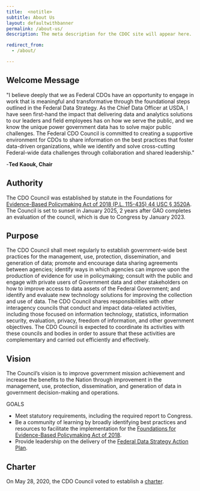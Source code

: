 ```yaml
---
title:  <notitle>
subtitle: About Us
layout: defaultwithbanner
permalink: /about-us/
description: The meta description for the CDOC site will appear here.

redirect_from:
  - /about/

---
```

## Welcome Message

"I believe deeply that we as Federal CDOs have an opportunity to engage in work that is meaningful and transformative through the foundational steps outlined in the Federal Data Strategy.  As the Chief Data Officer at USDA, I have seen first-hand the impact that delivering data and analytics solutions to our leaders and field employees has on how we serve the public, and we know the unique power government data has to solve major public challenges.  The Federal CDO Council is committed to creating a supportive environment for CDOs to share information on the best practices that foster data-driven organizations, while we identify and solve cross-cutting Federal-wide data challenges through collaboration and shared leadership." 

-**Ted Kaouk, Chair**


## Authority

The CDO Council was established by statute in the Foundations for [Evidence-Based Policymaking Act of 2018 (P.L. 115-435) 44 USC § 3520A](https://www.congress.gov/bill/115th-congress/house-bill/4174/text). The Council is set to sunset in January 2025, 2 years after GAO completes an evaluation of the council, which is due to Congress by January 2023.

## Purpose
The CDO Council shall meet regularly to establish government-wide best practices for the management, use, protection, dissemination, and generation of data; promote and encourage data sharing agreements between agencies; identify ways in which agencies can improve upon the production of evidence for use in policymaking; consult with the public and engage with private users of Government data and other stakeholders on how to improve access to data assets of the Federal Government; and identify and evaluate new technology solutions for improving the collection and use of data. The CDO Council shares responsibilities with other interagency councils that conduct and impact data-related activities, including those focused on information technology, statistics, information security, evaluation, privacy, freedom of information, and other government objectives. The CDO Council is expected to coordinate its activities with these councils and bodies in order to assure that these activities are complementary and carried out efficiently and effectively.

## Vision
The Council’s vision is to improve government mission achievement and increase the benefits to the Nation through improvement in the management, use, protection, dissemination, and generation of data in government decision-making and operations. 

GOALS
* Meet statutory requirements, including the required report to Congress. 
* Be a community of learning by broadly identifying best practices and resources to facilitate the implementation for the [Foundations for Evidence-Based Policymaking Act of 2018](https://www.congress.gov/bill/115th-congress/house-bill/4174/text).
* Provide leadership on the delivery of the [Federal Data Strategy Action Plan](https://strategy.data.gov/action-plan/).

## Charter
On May 28, 2020, the CDO Council voted to establish a [charter](/assets/documents/cdo-council-charter-061820.pdf).


